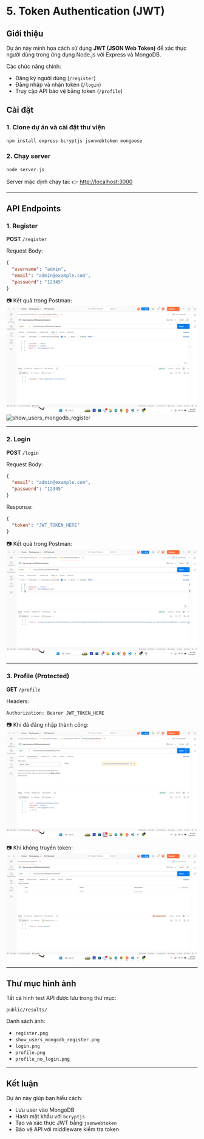 # 5. Token Authentication (JWT)

## Giới thiệu
Dự án này minh họa cách sử dụng **JWT (JSON Web Token)** để xác thực người dùng trong ứng dụng Node.js với Express và MongoDB.

Các chức năng chính:
- Đăng ký người dùng (`/register`)
- Đăng nhập và nhận token (`/login`)
- Truy cập API bảo vệ bằng token (`/profile`)

## Cài đặt

### 1. Clone dự án và cài đặt thư viện
```bash
npm install express bcryptjs jsonwebtoken mongoose
````

### 2. Chạy server

```bash
node server.js
```

Server mặc định chạy tại:
👉 [http://localhost:3000](http://localhost:3000)

---

## API Endpoints

### 1. Register

**POST** `/register`

Request Body:

```json
{
  "username": "admin",
  "email": "admin@example.com",
  "password": "12345"
}
```

📷 Kết quả trong Postman:
![register](public/results/register.png)
![show\_users\_mongodb\_register](public/results/show_users_mongodb_register.png)

---

### 2. Login

**POST** `/login`

Request Body:

```json
{
  "email": "admin@example.com",
  "password": "12345"
}
```

Response:

```json
{
  "token": "JWT_TOKEN_HERE"
}
```

📷 Kết quả trong Postman:
![login](public/results/login.png)

---

### 3. Profile (Protected)

**GET** `/profile`

Headers:

```
Authorization: Bearer JWT_TOKEN_HERE
```

📷 Khi đã đăng nhập thành công:
![profile](public/results/profile.png)

📷 Khi không truyền token:
![profile\_no\_login](public/results/profile_no_login.png)

---

## Thư mục hình ảnh

Tất cả hình test API được lưu trong thư mục:

```
public/results/
```

Danh sách ảnh:

* `register.png`
* `show_users_mongodb_register.png`
* `login.png`
* `profile.png`
* `profile_no_login.png`

---

## Kết luận

Dự án này giúp bạn hiểu cách:

* Lưu user vào MongoDB
* Hash mật khẩu với `bcryptjs`
* Tạo và xác thực JWT bằng `jsonwebtoken`
* Bảo vệ API với middleware kiểm tra token
